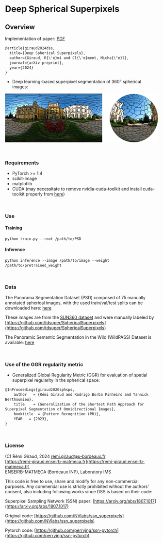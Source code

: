 # Deep Spherical Superpixels

## Overview

Implementation of paper:   [PDF]()
```
@article{giraud2024dss,
  title={Deep Spherical Superpixels},
  author={Giraud, R{\'e}mi and Cl{\'e}ment, Micha{\"e}l},
  journal={arXiv preprint},
  year={2024}
}
```

- Deep learning-based superpixel segmentation of 360° spherical images: 

![image](./Figures/dss_example.png)

<br />

### Requirements

- PyTorch >= 1.4
- scikit-image
- matplotlib
- CUDA (may necessitate to remove nvidia-cuda-toolkit and install cuda-toolkit properly from [here](https://developer.nvidia.com/cuda-toolkit))

<br />

### Use
#### Training
```
python train.py --root /path/to/PSD
```

#### Inference
```
python inference --image /path/to/image --weight /path/to/pretrained_weight
```


<br />

### Data

The Panorama Segmentation Dataset (PSD) composed of 75 manually annotated spherical images, with the used train/val/test splits can be downloaded here:
[here](https://remi-giraud.enseirb-matmeca.fr/PSD.zip)

These images are from the [SUN360 dataset](https://vision.princeton.edu/projects/2012/SUN360/data/)  and were manually labeled by [https://github.com/tdsuper/SphericalSuperpixels](https://github.com/tdsuper/SphericalSuperpixels) 

The Panoramic Semantic Segmentation in the Wild (WildPASS) Dataset is available:
[here](https://github.com/elnino9ykl/WildPASS)


<br />

### Use of the GGR regularity metric 

- Generalized Global Regularity Metric (GGR) for evaluation of spatial superpixel regularity in the spherical space:
```
@InProceedings{giraud2020sphsps,
    author   = {Rémi Giraud and Rodrigo Borba Pinheiro and Yannick Berthoumieu},
    title    = {Generalization of the Shortest Path Approach for Superpixel Segmentation of Omnidirectional Images},
    booktitle  = {Pattern Recognition (PR)},
    YEAR   = {2023},
}
```

<br />

### License

(C) Rémi Giraud, 2024 
remi.giraud@u-bordeaux.fr  
[https://remi-giraud.enseirb-matmeca.fr](https://remi-giraud.enseirb-matmeca.fr)  
ENSEIRB-MATMECA (Bordeaux INP), Laboratory IMS

This code is free to use, share and modify for any non-commercial purposes.
Any commercial use is strictly prohibited without the authors' consent, also including following works since DSS is based on their code:

Superpixel Sampling Network (SSN) paper: [https://arxiv.org/abs/1807.1017](https://arxiv.org/abs/1807.1017)

Original code: [https://github.com/NVlabs/ssn_superpixels](https://github.com/NVlabs/ssn_superpixels)

Pytorch code: [https://github.com/perrying/ssn-pytorch](https://github.com/perrying/ssn-pytorch)


